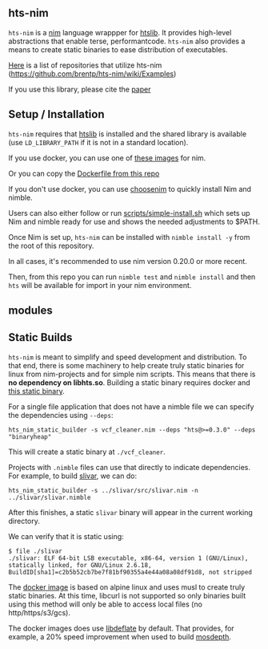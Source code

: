 ## hts-nim

`hts-nim` is a [nim](https://nim-lang.org) language wrappper for [htslib](https://htslib.org).
It provides high-level abstractions that enable terse, performantcode. `hts-nim` also provides a means to create static binaries to ease distribution of executables.

[Here](https://github.com/brentp/hts-nim/wiki/Examples) is a list of repositories that utilize hts-nim (https://github.com/brentp/hts-nim/wiki/Examples)

If you use this library, please cite the [paper](https://academic.oup.com/bioinformatics/advance-article-abstract/doi/10.1093/bioinformatics/bty358/4990493)

## Setup / Installation

`hts-nim` requires that [htslib](https://htslib.org) is installed and the shared library is available (use `LD_LIBRARY_PATH` if it is not in a standard location).

If you use docker, you can use one of [these images](https://hub.docker.com/r/nimlang/nim/) for nim.

Or you can copy the [Dockerfile from this repo](https://github.com/brentp/hts-nim/blob/master/Dockerfile)

If you don't use docker, you can use [choosenim](https://github.com/dom96/choosenim) to quickly install Nim and nimble.

Users can also either follow or run [scripts/simple-install.sh](https://github.com/brentp/hts-nim/blob/master/scripts/simple-install.sh)
which sets up Nim and nimble ready for use and shows the needed adjustments to $PATH.

Once Nim is set up, `hts-nim` can be installed with `nimble install -y` from the root of this repository.

In all cases, it's recommended to use nim version 0.20.0 or more recent.

Then, from this repo you can run `nimble test` and `nimble install` and then `hts` will be available for import in your nim environment.


## modules


## Static Builds

`hts-nim` is meant to simplify and speed development and distribution. To that end, there is some machinery to help create
truly static binaries for linux from nim-projects and for simple nim scripts.
This means that there is **no dependency on libhts.so**.
Building a static binary requires docker and [this static binary](https://github.com/brentp/hts-nim/releases/download/v0.2.8/hts_nim_static_builder).

For a single file application that does not have a nimble file we can specify the dependencies using `--deps`:

```
hts_nim_static_builder -s vcf_cleaner.nim --deps "hts@>=0.3.0" --deps "binaryheap"
```

This will create a static binary at `./vcf_cleaner`.


Projects with `.nimble` files can use that directly to indicate dependencies.
For example, to build [slivar](https://github.com/brentp/slivar), we can do:

```
hts_nim_static_builder -s ../slivar/src/slivar.nim -n ../slivar/slivar.nimble
```

After this finishes, a static `slivar` binary will appear in the current working directory.

We can verify that it is static using:

```
$ file ./slivar
./slivar: ELF 64-bit LSB executable, x86-64, version 1 (GNU/Linux), statically linked, for GNU/Linux 2.6.18, BuildID[sha1]=c2b5b52cb7be7f81bf90355a4e44a08a08df91d8, not stripped
```

The [docker image](https://hub.docker.com/r/brentp/musl-hts-nim) is based on alpine linux and uses musl to create truly static binaries.
At this time, libcurl is not supported so only binaries built using this method will only be able to access local files (no http/https/s3/gcs).

The docker images does use [libdeflate](https://github.com/ebiggers/libdeflate) by default. That provides,
for example, a 20% speed improvement when used to build [mosdepth](https://github.com/brentp/mosdepth).

